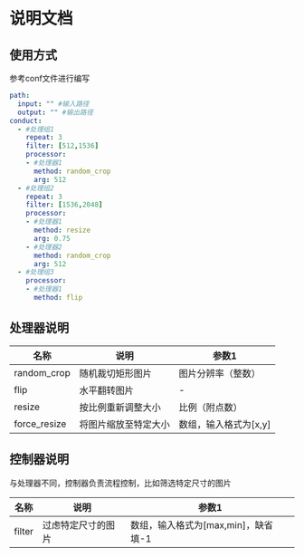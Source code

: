 # 说明文档

## 使用方式

参考conf文件进行编写

```yaml
path:
  input: "" #输入路径
  output: "" #输出路径
conduct:
  - #处理组1 
    repeat: 3
    filter: [512,1536]
    processor:
    - #处理器1
      method: random_crop
      arg: 512
  - #处理组2
    repeat: 3
    filter: [1536,2048]
    processor:
    - #处理器1
      method: resize
      arg: 0.75
    - #处理器2
      method: random_crop
      arg: 512
  - #处理组3 
    processor:
    - #处理器1
      method: flip
```

## 处理器说明

|名称|说明|参数1|
| -- | -- | -- |
|random_crop|随机裁切矩形图片|图片分辨率（整数）|
|flip|水平翻转图片| - |
|resize|按比例重新调整大小|比例（附点数）|
|force_resize|将图片缩放至特定大小|数组，输入格式为[x,y]|

## 控制器说明

与处理器不同，控制器负责流程控制，比如筛选特定尺寸的图片

|名称|说明|参数1|
| -- | -- | -- |
|filter|过虑特定尺寸的图片|数组，输入格式为[max,min]，缺省填-1 |
